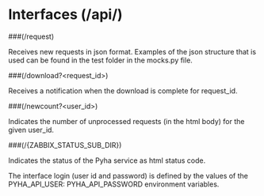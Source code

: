 # Interfaces (/api/)


###(/request)

Receives new requests in json format. 
Examples of the json structure that is used can be found in the test folder in the mocks.py file.

###(/download?<request_id>)

Receives a notification when the download is complete for request_id.

###(/newcount?<user_id>)

Indicates the number of unprocessed requests (in the html body) for the given user_id.

###(/{ZABBIX_STATUS_SUB_DIR})

Indicates the status of the Pyha service as html status code.

The interface login (user id and password) is defined by the values of the PYHA_API_USER: PYHA_API_PASSWORD environment variables.